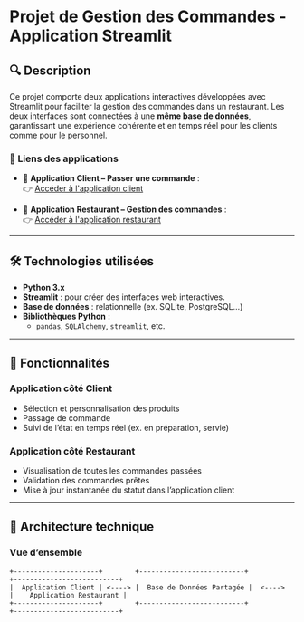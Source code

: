 # Projet de Gestion des Commandes - Application Streamlit

## 🔍 Description

Ce projet comporte deux applications interactives développées avec Streamlit pour faciliter la gestion des commandes dans un restaurant. Les deux interfaces sont connectées à une **même base de données**, garantissant une expérience cohérente et en temps réel pour les clients comme pour le personnel.

### 🔗 Liens des applications

- 🛒 **Application Client – Passer une commande** :  
  👉 [Accéder à l'application client](https://melaniessmoothies-cmalwzvavhyoevkn4bwvcw.streamlit.app/)

- 🧾 **Application Restaurant – Gestion des commandes** :  
  👉 [Accéder à l'application restaurant](https://melaniessmoothies-xappq43wkxa86ppwges5hpf.streamlit.app/) 

---

## 🛠️ Technologies utilisées

- **Python 3.x**
- **Streamlit** : pour créer des interfaces web interactives.
- **Base de données** : relationnelle (ex. SQLite, PostgreSQL…)
- **Bibliothèques Python** :
  - `pandas`, `SQLAlchemy`, `streamlit`, etc.

---

## 🚀 Fonctionnalités

### Application côté **Client**

- Sélection et personnalisation des produits
- Passage de commande
- Suivi de l’état en temps réel (ex. en préparation, servie)

### Application côté **Restaurant**

- Visualisation de toutes les commandes passées
- Validation des commandes prêtes
- Mise à jour instantanée du statut dans l’application client

---

## 🧱 Architecture technique

### Vue d’ensemble

```plaintext
+---------------------+        +--------------------------+           +--------------------------+
|  Application Client | <----> |  Base de Données Partagée |  <---->  |    Application Restaurant |
+---------------------+        +--------------------------+           +--------------------------+

